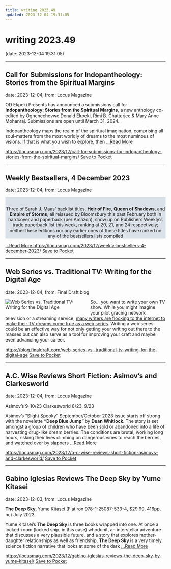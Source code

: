 ```yaml
---
title: writing 2023.49
updated: 2023-12-04 19:31:05
---
```


# writing 2023.49

(date: 2023-12-04 19:31:05)

---

## Call for Submissions for Indopantheology: Stories from the Spiritual Margins

date: 2023-12-04, from: Locus Magazine

<p>OD Ekpeki Presents has announced a submissions call for <strong>Indopantheology: Stories from the Spiritual Margins</strong>, a new anthology co-edited by Oghenechovwe Donald Ekpeki, Rimi B. Chatterjee &#38; Mary Anne Mohanraj. Submissions are open until March 31, 2024.</p>
<p>Indopantheology maps the realm of the spiritual imagination, comprising all soul-matters from the most worldly of dreams to the most numinous of visions. If that is what you wish to explore, then  <a href="https://locusmag.com/2023/12/call-for-submissions-for-indopantheology-stories-from-the-spiritual-margins/" class="read-more">...Read More </a></p>

<span class="feed-item-link">
<a href="https://locusmag.com/2023/12/call-for-submissions-for-indopantheology-stories-from-the-spiritual-margins/">https://locusmag.com/2023/12/call-for-submissions-for-indopantheology-stories-from-the-spiritual-margins/</a> <a href="https://getpocket.com/save" class="pocket-btn" data-lang="en" data-save-url="https://locusmag.com/2023/12/call-for-submissions-for-indopantheology-stories-from-the-spiritual-margins/">Save to Pocket</a>
</span>

---

## Weekly Bestsellers, 4 December 2023

date: 2023-12-04, from: Locus Magazine

<div style="background-color: #dae1e8; padding: 14px 0px 0px 0px; text-align: center;">
<p>Three of Sarah J. Maas&#8217; backlist titles, <b>Heir of Fire</b>, <b>Queen of Shadows</b>, and <b>Empire of Storms</b>, all reissued by Bloomsbury this past February both in hardcover and paperback (per Amazon), show up on Publishers Weekly&#8216;s trade paperback list this week, ranking at 20, 21, and 24 respectively; neither these editions nor any earlier ones of these titles have ranked on any of the bestsellers lists compiled </p></div> <a href="https://locusmag.com/2023/12/weekly-bestsellers-4-december-2023/" class="read-more">...Read More </a>

<span class="feed-item-link">
<a href="https://locusmag.com/2023/12/weekly-bestsellers-4-december-2023/">https://locusmag.com/2023/12/weekly-bestsellers-4-december-2023/</a> <a href="https://getpocket.com/save" class="pocket-btn" data-lang="en" data-save-url="https://locusmag.com/2023/12/weekly-bestsellers-4-december-2023/">Save to Pocket</a>
</span>

---

## Web Series vs. Traditional TV: Writing for the Digital Age

date: 2023-12-04, from: Final Draft blog

<div class="hs-featured-image-wrapper"> 
 <a href="https://blog.finaldraft.com/web-series-vs.-traditional-tv-writing-for-the-digital-age" title="" class="hs-featured-image-link"> <img src="https://blog.finaldraft.com/hubfs/Web%20Series%20vs.%20Traditional%20TV_%20Writing%20for%20the%20Digital%20Age.jpg" alt="Web Series vs. Traditional TV: Writing for the Digital Age" class="hs-featured-image" style="width:auto !important; max-width:50%; float:left; margin:0 15px 15px 0;"> </a> 
</div> 
<p><span>So... you want to write your own TV show. While you might imagine your pilot gracing network television or a streaming service, <a href="https://blog.finaldraft.com/the-rise-of-web-based-content-why-you-should-consider-writing-web-series">many writers are flocking to the internet to make their TV dreams come true as a web series</a>. Writing a web series could be an effective way for not only getting your writing out there to the masses but can also serve as a tool for improving your craft and maybe even advancing your career.&nbsp;</span></p>

<span class="feed-item-link">
<a href="https://blog.finaldraft.com/web-series-vs.-traditional-tv-writing-for-the-digital-age">https://blog.finaldraft.com/web-series-vs.-traditional-tv-writing-for-the-digital-age</a> <a href="https://getpocket.com/save" class="pocket-btn" data-lang="en" data-save-url="https://blog.finaldraft.com/web-series-vs.-traditional-tv-writing-for-the-digital-age">Save to Pocket</a>
</span>

---

## A.C. Wise Reviews Short Fiction: Asimov’s and Clarkesworld

date: 2023-12-04, from: Locus Magazine

<p>Asimov’s 9-10/23
Clarkesworld 8/23, 9/23</p>
<p>Asimov’s “Slight Spooky” September/October 2023 issue starts off strong with the novelette <strong>“Deep Blue Jump” </strong>by <strong>Dean Whitlock</strong>. The story is set amongst a group of children who have been sold or abandoned into a life of harvesting drug-like dream berries. The conditions are brutal, working long hours, risking their lives climb­ing on dangerous vines to reach the berries, and watched over by slappers  <a href="https://locusmag.com/2023/12/a-c-wise-reviews-short-fiction-asimovs-and-clarkesworld/" class="read-more">...Read More </a></p>

<span class="feed-item-link">
<a href="https://locusmag.com/2023/12/a-c-wise-reviews-short-fiction-asimovs-and-clarkesworld/">https://locusmag.com/2023/12/a-c-wise-reviews-short-fiction-asimovs-and-clarkesworld/</a> <a href="https://getpocket.com/save" class="pocket-btn" data-lang="en" data-save-url="https://locusmag.com/2023/12/a-c-wise-reviews-short-fiction-asimovs-and-clarkesworld/">Save to Pocket</a>
</span>

---

## Gabino Iglesias Reviews The Deep Sky by Yume Kitasei

date: 2023-12-03, from: Locus Magazine

<p><strong>The Deep Sky, </strong>Yume Kitasei (Flatiron 978-1-25087-533-4, $29.99, 416pp, hc) July 2023.</p>
<p>Yume Kitasei’s <strong>The Deep Sky </strong>is three books wrapped into one. At once a locked-room (locked ship, in this case) whodunit, an interstellar adven­ture that discusses a very plausible future, and a story that explores mother-daughter relationships as well as friendship, <strong>The Deep Sky </strong>is a very timely science fiction narrative that looks at some of the dark  <a href="https://locusmag.com/2023/12/gabino-iglesias-reviews-the-deep-sky-by-yume-kitasei/" class="read-more">...Read More </a></p>

<span class="feed-item-link">
<a href="https://locusmag.com/2023/12/gabino-iglesias-reviews-the-deep-sky-by-yume-kitasei/">https://locusmag.com/2023/12/gabino-iglesias-reviews-the-deep-sky-by-yume-kitasei/</a> <a href="https://getpocket.com/save" class="pocket-btn" data-lang="en" data-save-url="https://locusmag.com/2023/12/gabino-iglesias-reviews-the-deep-sky-by-yume-kitasei/">Save to Pocket</a>
</span>



<script type="text/javascript">!function(d,i){if(!d.getElementById(i)){var j=d.createElement("script");j.id=i;j.src="https://widgets.getpocket.com/v1/j/btn.js?v=1";var w=d.getElementById(i);d.body.appendChild(j);}}(document,"pocket-btn-js");</script>

